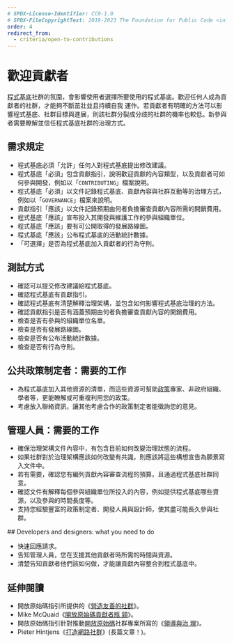 ```yaml
---
# SPDX-License-Identifier: CC0-1.0
# SPDX-FileCopyrightText: 2019-2023 The Foundation for Public Code <info@publiccode.net>, https://standard.publiccode.net/AUTHORS
order: 4
redirect_from:
  - criteria/open-to-contributions
---
```


# 歡迎貢獻者

[程式基底](../glossary.md#codebase)社群的氛圍，會影響使用者選擇所要使用的程式基底。歡迎任何人成為貢獻者的社群，才能夠不斷茁壯並且持續自我
運作。若貢獻者有明確的方法可以影響程式基底、社群目標與進展，則該社群分裂成分歧的社群的機率也較低。新參與者需要瞭解並信任程式基底社群的治理方式。

## 需求規定

* 程式基底必須「允許」任何人對程式基底提出修改建議。
* 程式基底「必須」包含貢獻指引，說明歡迎貢獻的內容類型，以及貢獻者可如何參與開發，例如以「`CONTRIBUTING`」檔案說明。
* 程式基底「必須」以文件記錄程式基底、貢獻內容與社群互動等的治理方式，例如以「`GOVERNANCE`」檔案來說明。
* 貢獻指引「應該」以文件記錄預期由何者負擔審查貢獻內容所需的開銷費用。
* 程式基底「應該」宣布投入其開發與維護工作的參與組織單位。
* 程式基底「應該」要有可公開取得的發展路線圖。
* 程式基底「應該」公布程式基底的活動統計數據。
* 「可選擇」是否為程式基底加入貢獻者的行為守則。

## 測試方式

* 確認可以提交修改建議給程式基底。
* 確認程式基底有貢獻指引。
* 確認程式基底有清楚解釋治理架構，並包含如何影響程式基底治理的方法。
* 確認貢獻指引是否有涵蓋預期由何者負擔審查貢獻內容的開銷費用。
* 檢查是否有參與的組織單位名單。
* 檢查是否有發展路線圖。
* 檢查是否有公布活動統計數據。
* 檢查是否有行為守則。

## 公共政策制定者：需要的工作

* 為程式基底加入其他資源的清單，而這些資源可幫助[政策](../glossary.md#policy)專家、非政府組織、學者等，更能瞭解或可重複利用您的政策。
* 考慮放入聯絡資訊，讓其他考慮合作的政策制定者能徵詢您的意見。

## 管理人員：需要的工作

* 確保治理架構文件內容中，有包含目前如何改變治理狀態的流程。
* 如果社群對於治理架構應該如何改變有共識，則應該將這些構想宣告為願景寫入文件中。
* 若有需要，確認您有編列貢獻內容審查流程的預算，且通過程式基底社群同意。
* 確認文件有解釋每個參與組織單位所投入的內容，例如提供程式基底哪些資源，以及參與的時間長度等。
* 支持您經驗豐富的政策制定者、開發人員與設計師，使其盡可能長久參與社群。

<p style="page-break-after: always;"></p>
## Developers and designers: what you need to do

* 快速回應請求。
* 告知管理人員，您在支援其他貢獻者時所需的時間與資源。
* 清楚告知貢獻者他們該如何做，才能讓貢獻內容整合到程式基底中。

## 延伸閱讀

* 開放原始碼指引所提供的《[營造友善的社群](https://opensource.guide/building-community/)》。
* Mike McQuaid《[開放原始碼貢獻者瓶
頸](https://mikemcquaid.com/2018/08/14/the-open-source-contributor-funnel-why-people-dont-contribute-to-your-open-source-project/)》。
* 開放原始碼指引針對推動[開放原始碼](../glossary.md#open-source)社群專案所寫的《[領導與治
理](https://opensource.guide/leadership-and-governance/)》。
* Pieter Hintjens《[打造網路社群](http://hintjens.com/blog:117)》(長篇文章！)。

